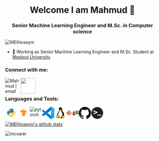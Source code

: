 <h1 align="center">Welcome I am Mahmud 👋 </h1>
<h3 align="center"> Senior Machine Learning Engineer and M.Sc. in Computer science</h3>

<p align="left"> <img src="https://komarev.com/ghpvc/?username=MElHuseyni" alt="MElHuseyni" /> </p>

-  💼  Working as Senior Machine Learning Engineer and M.Sc. Student at [Medipol University](https://www.medipol.edu.tr/en)

### Connect with me:

[<img align="left" alt="Mahmud | email" width="50" height="50" src="https://raw.githubusercontent.com/sempostma/office365-icons/master/png/256/outlook.png" />](mailto:mahmoud.elhusseini@g2k-group.com)

[<img align="left" width="50" height="50" src="https://cdn.jsdelivr.net/gh/devicons/devicon/icons/linkedin/linkedin-original.svg" width="22px" />](https://www.linkedin.com/in/melhussieni/)

<br />
<br />


### Languages and Tools:

[<img align="left" alt="python" width="40" height="40" src="https://raw.githubusercontent.com/github/explore/80688e429a7d4ef2fca1e82350fe8e3517d3494d/topics/python/python.png" />]()

<a href="https://www.tensorflow.org/" target="_blank"> <img align="left" src="https://github.com/MElHuseyni/MElHuseyni/blob/main/FullColorPrimary%20Icon.svg" alt="pytorch" width="40" height="40"/> </a> </p>

<a href="https://pytorch.org/" target="_blank"> <img align="left" src="https://pytorch.org/assets/images/pytorch-logo.png" alt="pytorch" width="40" height="40"/> </a> </p>

[<img align="left" alt="Visual Studio Code" width="40" height="40" src="https://raw.githubusercontent.com/github/explore/80688e429a7d4ef2fca1e82350fe8e3517d3494d/topics/visual-studio-code/visual-studio-code.png" />]()

[<img align="left" alt="linux" width="40" height="40" src="https://raw.githubusercontent.com/github/explore/80688e429a7d4ef2fca1e82350fe8e3517d3494d/topics/linux/linux.png" />]()

[<img align="left" alt="Git" width="40" height="40" src="https://raw.githubusercontent.com/github/explore/80688e429a7d4ef2fca1e82350fe8e3517d3494d/topics/git/git.png" />]()

[<img align="left" alt="GitHub" width="40" height="40" src="https://raw.githubusercontent.com/github/explore/78df643247d429f6cc873026c0622819ad797942/topics/github/github.png" />]()

[<img align="left" alt="terminal" width="40" height="40" src="https://raw.githubusercontent.com/github/explore/80688e429a7d4ef2fca1e82350fe8e3517d3494d/topics/terminal/terminal.png" />]()

<br />
<br />

[![MElHuseyni's github stats](https://github-readme-stats.vercel.app/api?username=MElHuseyni&hide=stars&show_icons=true&theme=radical&include_all_commits=true&count_private=true)](https://github.com/MElHuseyni?tab=repositories)


<p><img align="left" src="https://github-readme-stats.vercel.app/api/top-langs/?username=MElHuseyni&layout=compact" alt="mcvarer" /></p>


